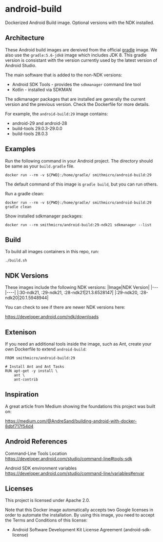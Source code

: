 # android-build
Dockerized Android Build image.  Optional versions with the NDK installed.

## Architecture
These Android build images are dereived from the official [gradle](https://hub.docker.com/_/gradle) image.  We also use the `gradle:5.6-jdk8` image which includes JDK 8.  This gradle version is consistant with the version currently used by the latest version of Android Studio.

The main software that is added to the non-NDK versions:
* Android SDK Tools - provides the `sdkmanager` command line tool
* Kotlin - installed via SDKMAN

The sdkmanager packages that are installed are generally the current version and the previous version.  Check the Dockerfile for more details.

For example, the `android-build:29` image contains:
* android-29 and android-28
* build-tools 29.0.3-29.0.0
* build-tools 28.0.3

## Examples
Run the following command in your Android project.  The directory should be same as your `build.gradle` file.
```
docker run --rm -v ${PWD}:/home/gradle/ smithmicro/android-build:29
```

The default command of this image is `gradle build`, but you can run others.

Run a gradle clean:
```
docker run --rm -v ${PWD}:/home/gradle/ smithmicro/android-build:29 gradle clean
```

Show installed sdkmanager packages:
```
docker run --rm smithmicro/android-build:29-ndk21 sdkmanager --list
```

## Build
To build all images containers in this repo, run:
```
./build.sh
```

## NDK Versions
These images include the following NDK versions:
|Image|NDK Version|
|---|----|
|:30-ndk21, :29-ndk21, :28-ndk21|21.3.6528147|
|:29-ndk20, :28-ndk20|20.1.5948944|

You can check to see if there are newer NDK versions here:

https://developer.android.com/ndk/downloads

## Extenison
If you need an additional tools inside the image, such as Ant, create your own Dockerfile to extend `android-build`:
```
FROM smithmicro/android-build:29

# Install Ant and Ant Tasks
RUN apt-get -y install \
    ant \
    ant-contrib
```

## Inspiration
A great article from Medium showing the foundations this project was built on:

https://medium.com/@AndreSand/building-android-with-docker-8dbf717f54d4

## Android References
Command-Line Tools Location
https://developer.android.com/studio/command-line#tools-sdk

Android SDK environment variables
https://developer.android.com/studio/command-line/variables#envar

## Licenses
This project is licensed under Apache 2.0.

Note that this Docker image automatically accepts two Google licenses in order to automate the installation.  By using this image, you need to accept the Terms and Conditions of this license:
* Android Software Development Kit License Agreement (android-sdk-license)
